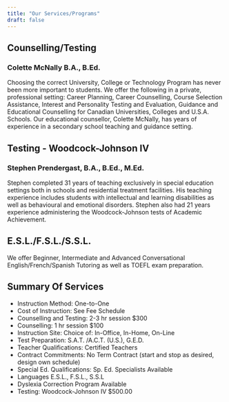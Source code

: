 ```yaml
---
title: "Our Services/Programs"
draft: false
---
```


## Counselling/Testing

### Colette McNally B.A., B.Ed.

Choosing the correct University, College or Technology Program has never been more important to students. We offer the following in a private, professional setting: Career Planning, Career Counselling, Course Selection Assistance, Interest and Personality Testing and Evaluation, Guidance and Educational Counselling for Canadian Universities, Colleges and U.S.A. Schools. Our educational counsellor, Colette McNally, has years of experience in a secondary school teaching and guidance setting.

## Testing - Woodcock-Johnson IV

### Stephen Prendergast, B.A., B.Ed., M.Ed.

Stephen completed 31 years of teaching exclusively in special education settings both in schools and residential treatment facilities. His teaching experience includes students with intellectual and learning disabilities as well as behavioural and emotional disorders. Stephen also had 21 years experience administering the Woodcock-Johnson tests of Academic Achievement.

## E.S.L./F.S.L./S.S.L.

We offer Beginner, Intermediate and Advanced Conversational English/French/Spanish Tutoring as well as TOEFL exam preparation.

## Summary Of Services

- Instruction Method: One-to-One
- Cost of Instruction: See Fee Schedule
- Counselling and Testing: 2-3 hr session $300
- Counselling: 1 hr session $100
- Instruction Site: Choice of: In-Office, In-Home, On-Line
- Test Preparation: S.A.T. /A.C.T. (U.S.), G.E.D.
- Teacher Qualifications: Certified Teachers
- Contract Commitments: No Term Contract (start and stop as desired, design own schedule)
- Special Ed. Qualifications: Sp. Ed. Specialists Available
- Languages E.S.L., F.S.L., S.S.L
- Dyslexia Correction Program Available 
- Testing: Woodcock-Johnson IV $500.00